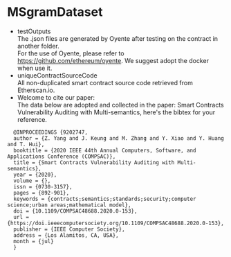 # MSgramDataset
* testOutputs  
  The .json files are generated by Oyente after testing on the contract in another folder.   
  For the use of Oyente, please refer to https://github.com/ethereum/oyente. We suggest adopt the docker when use it.
* uniqueContractSourceCode  
  All non-duplicated smart contract source code retrieved from Etherscan.io.
* Welcome to cite our paper:  
  The data below are adopted and collected in the paper: Smart Contracts Vulnerability Auditing with Multi-semantics, here's the bibtex for your reference.  
```
  @INPROCEEDINGS {9202747,
  author = {Z. Yang and J. Keung and M. Zhang and Y. Xiao and Y. Huang and T. Hui},
  booktitle = {2020 IEEE 44th Annual Computers, Software, and Applications Conference (COMPSAC)},
  title = {Smart Contracts Vulnerability Auditing with Multi-semantics},
  year = {2020},
  volume = {},
  issn = {0730-3157},
  pages = {892-901},
  keywords = {contracts;semantics;standards;security;computer science;urban areas;mathematical model},
  doi = {10.1109/COMPSAC48688.2020.0-153},
  url = {https://doi.ieeecomputersociety.org/10.1109/COMPSAC48688.2020.0-153},
  publisher = {IEEE Computer Society},
  address = {Los Alamitos, CA, USA},
  month = {jul}
  }
 ```
